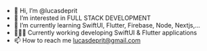 - 👋 Hi, I’m @lucasdeprit
- 👀 I’m interested in FULL STACK DEVELOPMENT
- 🌱 I’m currently learning SwiftUI, Flutter, Firebase, Node, Nextjs,... 
- 👨🏻‍💻 Currently working developing SwiftUI & Flutter applications
- 📫 How to reach me lucasdeprit@gmail.com

